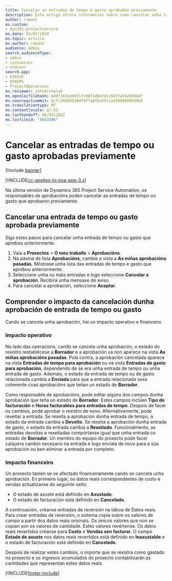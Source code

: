 ```yaml
---
title: Cancelar as entradas de tempo e gasto aprobadas previamente
description: Este artigo ofrece información sobre como cancelar unha transacción de gasto e tempo de proxecto aprobada.
author: rumant
ms.custom:
- dyn365-projectservice
ms.date: 03/07/2019
ms.topic: article
ms.author: rumant
audience: Admin
search.audienceType:
- admin
- customizer
- enduser
search.app:
- D365CE
- D365PS
- ProjectOperations
ms.reviewer: johnmichalak
ms.openlocfilehash: 840f163ee9bf1fc98f140efdcc0d37a5424ddb8f
ms.sourcegitcommit: 6cfc50d89528df977a8f6a55c1ad39d99800d9b4
ms.translationtype: MT
ms.contentlocale: gl-ES
ms.lasthandoff: 06/03/2022
ms.locfileid: "8933306"
---
```

# <a name="cancel-previously-approved-time-or-expense-entries"></a>Cancelar as entradas de tempo ou gasto aprobadas previamente

[!include [banner](../includes/psa-now-project-operations.md)]

[!INCLUDE[cc-applies-to-psa-app-3.x](../includes/cc-applies-to-psa-app-3x.md)]

Na última versión de Dynamics 365 Project Service Automation, os responsables de aprobacións poden cancelar as entradas de tempo ou gasto que aprobaron previamente.

## <a name="cancel-a-previously-approved-time-or-expense-entry"></a>Cancelar una entrada de tempo ou gasto aprobada previamente

Siga estes pasos para cancelar unha entrada de tempo ou gasto que aprobou anteriormente.

1. Vaia a **Proxectos** \> **O meu traballo** \> **Aprobacións**.
2. Na páxina de lista **Aprobacións**, cambie a vista a **As miñas aprobacións pasadas**. Móstrase unha lista das entradas de tempo e gasto que aprobou anteriormente.
3. Seleccione unha ou máis entradas e logo seleccione **Cancelar a aprobación**. Recibirá unha mensaxe de aviso.
4. Para cancelar a aprobación, seleccione **Aceptar**.

## <a name="understand-the-impact-of-canceling-a-time-or-expense-entry-approval"></a>Comprender o impacto da cancelación dunha aprobación de entrada de tempo ou gasto

Cando se cancela unha aprobación, hai un impacto operativo e financeiro.

### <a name="operational-impact"></a>Impacto operativo

No lado das operacións, cando se cancela unha aprobación, o estado do rexistro restablécese a **Borrador** e a aprobación xa non aparece na vista **As miñas aprobacións pasadas**. Pola contra, a aprobación cancelada aparece na vista **Entradas de tempo para aprobación** ou na vista **Entradas de gasto para aprobación**, dependendo de se era unha entrada de tempo ou unha entrada de gasto. Ademais, o estado da entrada de tempo ou de gasto relacionada cambia a **Enviada** para que a entrada relacionada sexa coherente coas aprobacións que teñan un estado de **Borrador**.

Como responsable de aprobacións, pode editar algúns dos campos dunha aprobación que teña un estado de **Borrador**. Estes campos inclúen **Tipo de facturación** e **Horas facturables para entradas de tempo**. Despois de facer os cambios, pode aprobar o rexistro de novo. Alternativamente, pode rexeitar a entrada. Se rexeita a aprobación dunha entrada de tempo, o estado da entrada cambia a **Devolto**. Se rexeita a aprobación dunha entrada de gasto, o estado da entrada cambia a **Rexeitado**. Funcionalmente, as entradas devoltas e rexeitadas compórtanse igual que unha entrada co estado de **Borrador**. Un membro do equipo do proxecto pode facer calquera cambio necesario na entrada e logo enviala de novo para a súa aprobación ou ben eliminar a entrada por completo.

### <a name="financial-impact"></a>Impacto financeiro

Un proxecto tamén se ve afectado financeiramente cando se cancela unha aprobación. En primeiro lugar, os datos reais correspondentes de custo e vendas actualízanse do seguinte xeito:

- O estado de axuste está definido en **Axustado**.
- O estado de facturación está definido en **Cancelado**.

A continuación, créanse entradas de reversión na táboa de Datos reais. Para crear entradas de reversión, o sistema copia sobre os valores de campo a partir dos datos reais orixinais. Os únicos valores que non se copian son os valores de cantidade. Estes valores revértense. Os datos reais revertidos créanse para **Custo** e **Vendas sen facturar**. O campo **Estado de axuste** nos datos reais revertidos está definido en **Inaxustable** e o estado de facturación está definido en **Cancelado**.

Despois de realizar estes cambios, o importe que se rexistra como gastado no proxecto e os ingresos acumulados do proxecto contabilizarán as cantidades que representan estes datos reais.


[!INCLUDE[footer-include](../includes/footer-banner.md)]
